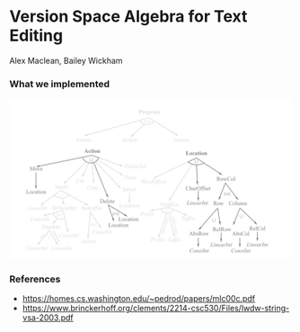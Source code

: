 # Version Space Algebra for Text Editing
Alex Maclean, Bailey Wickham

### What we implemented
![Version Spaces Implemented](figure1.png)

### References
- https://homes.cs.washington.edu/~pedrod/papers/mlc00c.pdf
- https://www.brinckerhoff.org/clements/2214-csc530/Files/lwdw-string-vsa-2003.pdf
